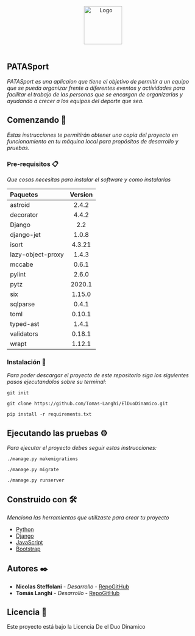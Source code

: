 <p align="center">
  <img alt="Logo" src="https://imgur.com/c4puUcy.png" width="100" height="100">
  <br />
  <br />

## PATASport

_PATASport es una aplicaion que tiene el objetivo de permitir a un equipo que se pueda organizar frente a diferentes 
eventos y actividades para facilitar el trabajo de las personas que se encargan de organizarlas y ayudando a crecer 
a los equipos del deporte que sea._

## Comenzando 🚀

_Estas instrucciones te permitirán obtener una copia del proyecto en funcionamiento en tu máquina local para propósitos de desarrollo y pruebas._

### Pre-requisitos 📋

_Que cosas necesitas para instalar el software y como instalarlas_


| Paquetes | Version |
|:---|:---:|
| astroid| 2.4.2|
| decorator| 4.4.2|
| Django| 2.2|
| django-jet| 1.0.8|
| isort| 4.3.21|
| lazy-object-proxy| 1.4.3|
| mccabe| 0.6.1|
| pylint| 2.6.0|
| pytz| 2020.1|
| six| 1.15.0|
| sqlparse| 0.4.1|
| toml| 0.10.1|
| typed-ast| 1.4.1|
| validators| 0.18.1|
| wrapt| 1.12.1|


### Instalación 🔧

_Para poder descargar el proyecto de este repositorio siga los siguientes pasos ejecutandolos sobre su terminal:_

```
git init

git clone https://github.com/Tomas-Langhi/ElDuoDinamico.git

pip install -r requirements.txt
```

## Ejecutando las pruebas ⚙️

_Para ejecutar el proyecto debes seguir estas instrucciones:_

```
./manage.py makemigrations

./manage.py migrate

./manage.py runserver
```

## Construido con 🛠️

_Menciona las herramientas que utilizaste para crear tu proyecto_

* [Python](https://www.python.org/)
* [Django](https://www.djangoproject.com/)
* [JavaScript](https://www.javascript.com/)
* [Bootstrap](https://getbootstrap.com/)

## Autores ✒️

* **Nicolas Steffolani** - *Desarrollo* - [RepoGitHub](https://github.com/nicoSteffolani)
* **Tomás Langhi** - *Desarrollo* - [RepoGitHub](https://github.com/Tomas-Langhi)

## Licencia 📄

Este proyecto está bajo la Licencia De el Duo Dinamico


